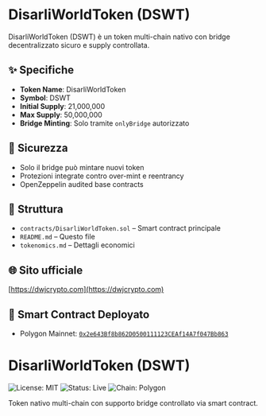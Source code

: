# DisarliWorldToken (DSWT)

DisarliWorldToken (DSWT) è un token multi-chain nativo con bridge decentralizzato sicuro e supply controllata.

## ✨ Specifiche
- **Token Name**: DisarliWorldToken
- **Symbol**: DSWT
- **Initial Supply**: 21,000,000
- **Max Supply**: 50,000,000
- **Bridge Minting**: Solo tramite `onlyBridge` autorizzato

## 🔐 Sicurezza
- Solo il bridge può mintare nuovi token
- Protezioni integrate contro over-mint e reentrancy
- OpenZeppelin audited base contracts

## 📂 Struttura
- `contracts/DisarliWorldToken.sol` – Smart contract principale
- `README.md` – Questo file
- `tokenomics.md` – Dettagli economici

## 🌐 Sito ufficiale
[https://dwjcrypto.com](https://dwjcrypto.com)

## 🔗 Smart Contract Deployato
- Polygon Mainnet: [`0x2e643Bf8b862D0500111123CEAf14A7f047Bb863`](https://polygonscan.com/address/0x2e643Bf8b862D0500111123CEAf14A7f047Bb863)

# DisarliWorldToken (DSWT)

![License: MIT](https://img.shields.io/badge/License-MIT-yellow.svg)
![Status: Live](https://img.shields.io/badge/Status-Live-green)
![Chain: Polygon](https://img.shields.io/badge/Chain-Polygon-blue)

Token nativo multi-chain con supporto bridge controllato via smart contract.
